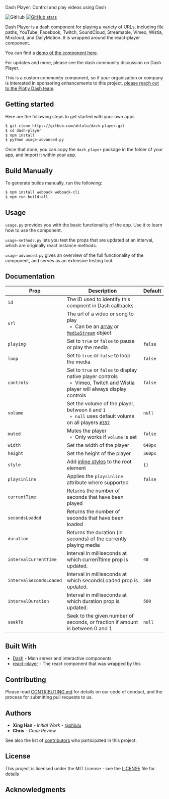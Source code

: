Dash Player: Control and play videos using Dash

![GitHub](https://img.shields.io/github/license/mashape/apistatus.svg)
[![GitHub stars](https://img.shields.io/github/stars/xhlulu/dash-player.svg)](https://github.com/xhlulu/dash-player/stargazers)

Dash Player is a dash component for playing a variety of URLs, including file paths, YouTube, Facebook, Twitch, SoundCloud, Streamable, Vimeo, Wistia, Mixcloud, and DailyMotion. It is wrapped around the react-player component.

You can find a [demo of the component here](http://dash-player-usage.herokuapp.com).

For updates and more, please see the dash community discussion on Dash Player.

This is a custom community component, so if your organization or company is interested in sponsoring enhancements to this project, [please reach out to the Plotly Dash team](https://plot.ly/dash/pricing).

## Getting started

Here are the following steps to get started with your own apps

```sh
$ git clone https://github.com/xhlulu/dash-player.git
$ cd dash-player
$ npm install
$ python usage-advanced.py
```

Once that done, you can copy the `dash_player` package in the folder of your app, and import it within your app.

## Build Manually

To generate builds manually, run the following:

```sh
$ npm install webpack webpack-cli
$ npm run build:all
```

## Usage

`usage.py` provides you with the basic functionality of the app. Use it to learn how to use the component.

`usage-methods.py` lets you test the props that are updated at an interval, which are originally react instance methods.

`usage-advanced.py` gives an overview of the full functionality of the component, and serves as an extensive testing tool.

## Documentation

| Prop                    | Description                                                                                                                                                                                   | Default |
| ----------------------- | --------------------------------------------------------------------------------------------------------------------------------------------------------------------------------------------- | ------- |
| `id`                    | The ID used to identify this compnent in Dash callbacks                                                                                                                                       |
| `url`                   | The url of a video or song to play<br/>&nbsp; ◦ &nbsp;Can be an [array](#multiple-sources-and-tracks) or [`MediaStream`](https://developer.mozilla.org/en-US/docs/Web/API/MediaStream) object |
| `playing`               | Set to `true` or `false` to pause or play the media                                                                                                                                           | `false` |
| `loop`                  | Set to `true` or `false` to loop the media                                                                                                                                                    | `false` |
| `controls`              | Set to `true` or `false` to display native player controls<br />&nbsp; ◦ &nbsp;Vimeo, Twitch and Wistia player will always display controls                                                   | `false` |
| `volume`                | Set the volume of the player, between `0` and `1`<br/>&nbsp; ◦ &nbsp;`null` uses default volume on all players [`#357`](https://github.com/CookPete/react-player/issues/357)                  | `null`  |
| `muted`                 | Mutes the player<br/>&nbsp; ◦ &nbsp;Only works if `volume` is set                                                                                                                             | `false` |
| `width`                 | Set the width of the player                                                                                                                                                                   | `640px` |
| `height`                | Set the height of the player                                                                                                                                                                  | `360px` |
| `style`                 | Add [inline styles](https://facebook.github.io/react/tips/inline-styles.html) to the root element                                                                                             | `{}`    |
| `playsinline`           | Applies the `playsinline` attribute where supported                                                                                                                                           | `false` |
| `currentTime`           | Returns the number of seconds that have been played                                                                                                                                           |
| `secondsLoaded`         | Returns the number of seconds that have been loaded                                                                                                                                           |
| `duration`              | Returns the duration (in seconds) of the currently playing media                                                                                                                              |
| `intervalCurrentTime`   | Interval in milliseconds at which currenTtime prop is updated.                                                                                                                                | `40`    |
| `intervalSecondsLoaded` | Interval in milliseconds at which secondsLoaded prop is updated.                                                                                                                              | `500`   |
| `intervalDuration`      | Interval in milliseconds at which duration prop is updated.                                                                                                                                   | `500`   |
| `seekTo`                | Seek to the given number of seconds, or fraction if amount is between 0 and 1                                                                                                                 | `null`  |

## Built With

- [Dash](https://dash.plot.ly/) - Main server and interactive components
- [react-player](https://www.npmjs.com/package/react-player) - The react component that was wrapped by this

## Contributing

Please read [CONTRIBUTING.md](CONTRIBUTING.md) for details on our code of conduct, and the process for submitting pull requests to us.

## Authors

- **Xing Han** - _Initial Work_ - [@xhlulu](https://github.com/xhlulu)
- **Chris** - _Code Review_

See also the list of [contributors](https://github.com/xhlulu/dash-player/contributors) who participated in this project.

## License

This project is licensed under the MIT License - see the [LICENSE](LICENSE) file for details

## Acknowledgments
